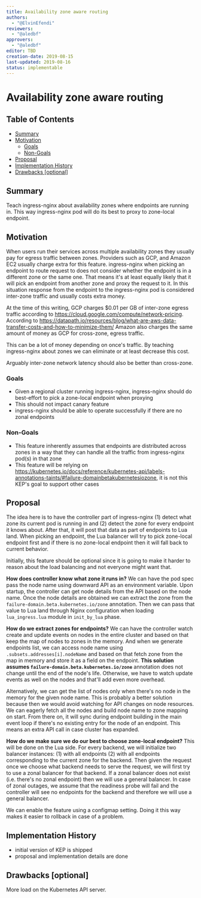 ```yaml
---
title: Availability zone aware routing
authors:
  - "@ElvinEfendi"
reviewers:
  - "@aledbf"
approvers:
  - "@aledbf"
editor: TBD
creation-date: 2019-08-15
last-updated: 2019-08-16
status: implementable
---
```


# Availability zone aware routing

## Table of Contents

<!-- toc -->
- [Summary](#summary)
- [Motivation](#motivation)
  - [Goals](#goals)
  - [Non-Goals](#non-goals)
- [Proposal](#proposal)
- [Implementation History](#implementation-history)
- [Drawbacks [optional]](#drawbacks-optional)
<!-- /toc -->

## Summary

Teach ingress-nginx about availability zones where endpoints are running in. This way ingress-nginx pod will do its best to proxy to zone-local endpoint.

## Motivation

When users run their services across multiple availability zones they usually pay for egress traffic between zones. Providers such as GCP, and Amazon EC2 usually charge extra for this feature.
ingress-nginx when picking an endpoint to route request to does not consider whether the endpoint is in a different zone or the same one. That means it's at least equally likely
that it will pick an endpoint from another zone and proxy the request to it. In this situation response from the endpoint to the ingress-nginx pod is considered
inter-zone traffic and usually costs extra money.


At the time of this writing, GCP charges $0.01 per GB of inter-zone egress traffic according to https://cloud.google.com/compute/network-pricing.
According to https://datapath.io/resources/blog/what-are-aws-data-transfer-costs-and-how-to-minimize-them/ Amazon also charges the same amount of money as GCP for cross-zone, egress traffic.

This can be a lot of money depending on once's traffic. By teaching ingress-nginx about zones we can eliminate or at least decrease this cost.

Arguably inter-zone network latency should also be better than cross-zone.

### Goals

* Given a regional cluster running ingress-nginx, ingress-nginx should do best-effort to pick a zone-local endpoint when proxying
* This should not impact canary feature
* ingress-nginx should be able to operate successfully if there are no zonal endpoints

### Non-Goals

* This feature inherently assumes that endpoints are distributed across zones in a way that they can handle all the traffic from ingress-nginx pod(s) in that zone
* This feature will be relying on https://kubernetes.io/docs/reference/kubernetes-api/labels-annotations-taints/#failure-domainbetakubernetesiozone, it is not this KEP's goal to support other cases

## Proposal

The idea here is to have the controller part of ingress-nginx
(1) detect what zone its current pod is running in and
(2) detect the zone for every endpoint it knows about.
After that, it will post that data as part of endpoints to Lua land.
When picking an endpoint, the Lua balancer will try to pick zone-local endpoint first and
if there is no zone-local endpoint then it will fall back to current behavior.

Initially, this feature should be optional since it is going to make it harder to reason about the load balancing and not everyone might want that.

**How does controller know what zone it runs in?**
We can have the pod spec pass the node name using downward API as an environment variable.
Upon startup, the controller can get node details from the API based on the node name.
Once the node details are obtained
we can extract the zone from the `failure-domain.beta.kubernetes.io/zone` annotation.
Then we can pass that value to Lua land through Nginx configuration
when loading `lua_ingress.lua` module in `init_by_lua` phase.

**How do we extract zones for endpoints?**
We can have the controller watch create and update events on nodes in the entire cluster and based on that keep the map of nodes to zones in the memory.
And when we generate endpoints list, we can access node name using `.subsets.addresses[i].nodeName`
and based on that fetch zone from the map in memory and store it as a field on the endpoint.
__This solution assumes `failure-domain.beta.kubernetes.io/zone`__ annotation does not change until the end of the node's life. Otherwise, we have to
watch update events as well on the nodes and that'll add even more overhead.

Alternatively, we can get the list of nodes only when there's no node in the memory for the given node name. This is probably a better solution
because then we would avoid watching for API changes on node resources. We can eagerly fetch all the nodes and build node name to zone mapping on start.
From there on,  it will sync during endpoint building in the main event loop if there's no existing entry for the node of an endpoint.
This means an extra API call in case cluster has expanded.

**How do we make sure we do our best to choose zone-local endpoint?**
This will be done on the Lua side. For every backend, we will initialize two balancer instances:
(1) with all endpoints
(2) with all endpoints corresponding to the current zone for the backend.
Then given the request once we choose what backend
needs to serve the request, we will first try to use a zonal balancer for that backend.
If a zonal balancer does not exist (i.e. there's no zonal endpoint)
then we will use a general balancer.
In case of zonal outages, we assume that the readiness probe will fail and the controller will
see no endpoints for the backend and therefore we will use a general balancer.

We can enable the feature using a configmap setting. Doing it this way makes it easier to rollback in case of a problem.

## Implementation History

- initial version of KEP is shipped
- proposal and implementation details are done

## Drawbacks [optional]

More load on the Kubernetes API server.
